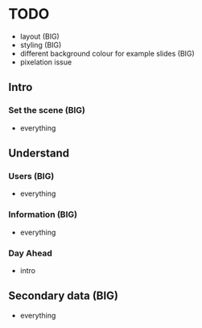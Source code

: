 # TODO

* layout (BIG)
* styling (BIG)
* different background colour for example slides (BIG)
* pixelation issue


## Intro

### Set the scene (BIG)
* everything


## Understand

### Users (BIG)
* everything

### Information (BIG)
* everything

### Day Ahead
* intro


## Secondary data (BIG)
* everything
